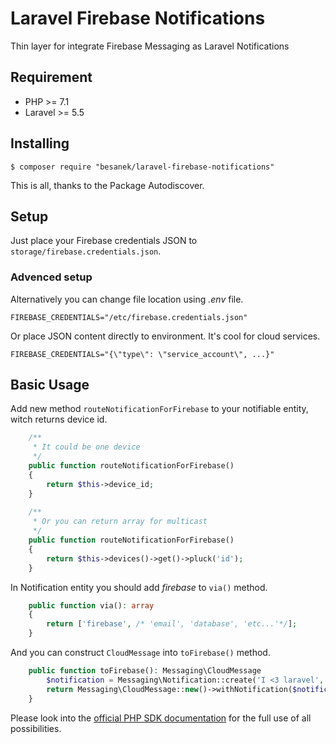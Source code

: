 # Laravel Firebase Notifications

Thin layer for integrate Firebase Messaging as Laravel Notifications

## Requirement

-   PHP >= 7.1
-   Laravel >= 5.5

## Installing

```shell
$ composer require "besanek/laravel-firebase-notifications"
```

This is all, thanks to the Package Autodiscover.

## Setup

Just place your Firebase credentials JSON to `storage/firebase.credentials.json`.

### Advenced setup

Alternatively you can change file location using *.env* file.

```dotenv
FIREBASE_CREDENTIALS="/etc/firebase.credentials.json"
```

Or place JSON content directly to environment. It's cool for cloud services.

```dotenv
FIREBASE_CREDENTIALS="{\"type\": \"service_account\", ...}"
```

## Basic Usage

Add new method `routeNotificationForFirebase` to your notifiable entity, witch returns device id.

```php
    /**
     * It could be one device
     */
    public function routeNotificationForFirebase()
    {
        return $this->device_id;
    }
    
    /**
     * Or you can return array for multicast
     */
    public function routeNotificationForFirebase()
    {
        return $this->devices()->get()->pluck('id');
    }
```

In Notification entity you should add *firebase* to `via()` method.

```php
    public function via(): array
    {
        return ['firebase', /* 'email', 'database', 'etc...'*/];
    }
```

And you can construct `CloudMessage` into `toFirebase()` method.

```php
    public function toFirebase(): Messaging\CloudMessage
        $notification = Messaging\Notification::create('I <3 laravel', 'It is true');
        return Messaging\CloudMessage::new()->withNotification($notificatin);
    }
```
Please look into the [official PHP SDK documentation](https://firebase-php.readthedocs.io/en/latest/cloud-messaging.html#adding-a-notification) for the full use of all possibilities.
